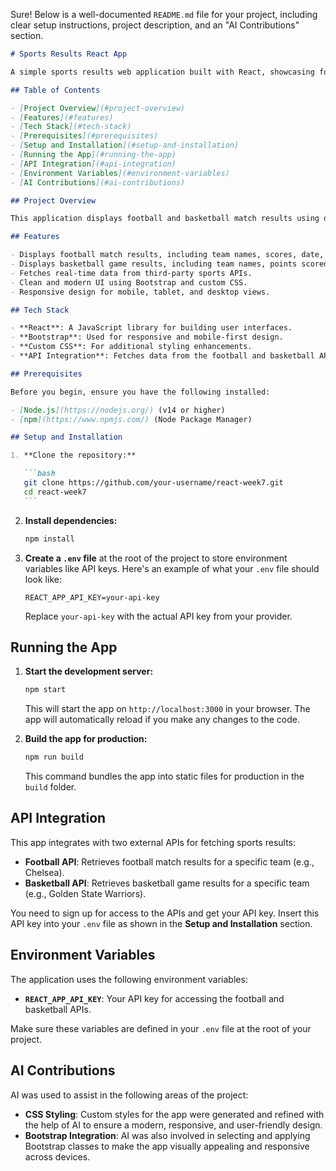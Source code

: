 Sure! Below is a well-documented `README.md` file for your project, including clear setup instructions, project description, and an "AI Contributions" section.

````markdown
# Sports Results React App

A simple sports results web application built with React, showcasing football and basketball fixtures using third-party APIs. The app fetches and displays football and basketball match results dynamically, with clean UI design enhanced using custom CSS and Bootstrap for styling.

## Table of Contents

- [Project Overview](#project-overview)
- [Features](#features)
- [Tech Stack](#tech-stack)
- [Prerequisites](#prerequisites)
- [Setup and Installation](#setup-and-installation)
- [Running the App](#running-the-app)
- [API Integration](#api-integration)
- [Environment Variables](#environment-variables)
- [AI Contributions](#ai-contributions)

## Project Overview

This application displays football and basketball match results using data fetched from two sports-related APIs. The UI is designed to be simple, responsive, and visually appealing, with Bootstrap and custom CSS providing the styling. Users can view past results of football matches (e.g., Chelsea) and basketball games (e.g., Golden State Warriors).

## Features

- Displays football match results, including team names, scores, date, venue, and city.
- Displays basketball game results, including team names, points scored, arena, and city.
- Fetches real-time data from third-party sports APIs.
- Clean and modern UI using Bootstrap and custom CSS.
- Responsive design for mobile, tablet, and desktop views.

## Tech Stack

- **React**: A JavaScript library for building user interfaces.
- **Bootstrap**: Used for responsive and mobile-first design.
- **Custom CSS**: For additional styling enhancements.
- **API Integration**: Fetches data from the football and basketball APIs.

## Prerequisites

Before you begin, ensure you have the following installed:

- [Node.js](https://nodejs.org/) (v14 or higher)
- [npm](https://www.npmjs.com/) (Node Package Manager)

## Setup and Installation

1. **Clone the repository:**

   ```bash
   git clone https://github.com/your-username/react-week7.git
   cd react-week7
   ```
````

2. **Install dependencies:**

   ```bash
   npm install
   ```

3. **Create a `.env` file** at the root of the project to store environment variables like API keys. Here's an example of what your `.env` file should look like:

   ```env
   REACT_APP_API_KEY=your-api-key
   ```

   Replace `your-api-key` with the actual API key from your provider.

## Running the App

1. **Start the development server:**

   ```bash
   npm start
   ```

   This will start the app on `http://localhost:3000` in your browser. The app will automatically reload if you make any changes to the code.

2. **Build the app for production:**

   ```bash
   npm run build
   ```

   This command bundles the app into static files for production in the `build` folder.

## API Integration

This app integrates with two external APIs for fetching sports results:

- **Football API**: Retrieves football match results for a specific team (e.g., Chelsea).
- **Basketball API**: Retrieves basketball game results for a specific team (e.g., Golden State Warriors).

You need to sign up for access to the APIs and get your API key. Insert this API key into your `.env` file as shown in the **Setup and Installation** section.

## Environment Variables

The application uses the following environment variables:

- **`REACT_APP_API_KEY`**: Your API key for accessing the football and basketball APIs.

Make sure these variables are defined in your `.env` file at the root of your project.

## AI Contributions

AI was used to assist in the following areas of the project:

- **CSS Styling**: Custom styles for the app were generated and refined with the help of AI to ensure a modern, responsive, and user-friendly design.
- **Bootstrap Integration**: AI was also involved in selecting and applying Bootstrap classes to make the app visually appealing and responsive across devices.
